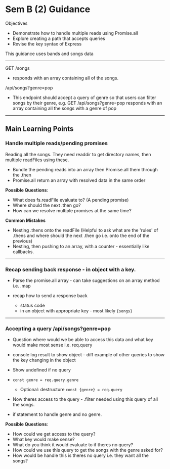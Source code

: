 # Sem B (2) Guidance

Objectives

-   Demonstrate how to handle multiple reads using Promise.all
-   Explore creating a path that accepts queries
-   Revise the key syntax of Express

This guidance uses bands and songs data

---

GET /songs

-   responds with an array containing all of the songs.

/api/songs?genre=pop

-   This endpoint should accept a query of genre so that users can filter songs by their genre, e.g. GET /api/songs?genre=pop responds with an array containing all the songs with a genre of pop

---

## Main Learning Points

### **Handle multiple reads/pending promises**

Reading all the songs.
They need readdir to get directory names, then multiple readFiles using these.

-   Bundle the pending reads into an array then Promise.all them through the .then
-   Promise.all return an array with resolved data in the same order

**Possible Questions**:

-   What does fs.readFile evaluate to? (A pending promise)
-   Where should the next .then go?
-   How can we resolve multiple promises at the same time?

**Common Mistakes**

-   Nesting .thens onto the readFile (Helpful to ask what are the 'rules' of .thens and where should the next .then go i.e. onto the end of the previous)
-   Nesting, then pushing to an array, with a counter - essentially like callbacks.

---

### **Recap sending back response - in object with a key**.

-   Parse the promise.all array - can take suggestions on an array method i.e. .map
-   recap how to send a response back

    -   status code
    -   in an object with appropriate key - most likely `{songs}`

---

### **Accepting a query /api/songs?genre=pop**

-   Question where would we be able to access this data and what key would make most sense i.e. req.query
-   console log result to show object - diff example of other queries to show the key changing in the object
-   Show undefined if no query
-   `const genre = req.query.genre`

    -   Optional: destructure `const {genre} = req.query`

-   Now theres access to the query - .filter needed using this query of all the songs.

-   if statement to handle genre and no genre.

**Possible Questions**:

-   How could we get access to the query?
-   What key would make sense?
-   What do you think it would evaluate to if theres no query?
-   How could we use this query to get the songs with the genre asked for?
-   How would be handle this is theres no query i.e. they want all the songs?
